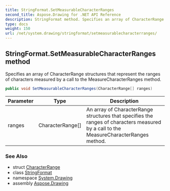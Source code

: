 ```yaml
---
title: StringFormat.SetMeasurableCharacterRanges
second_title: Aspose.Drawing for .NET API Reference
description: StringFormat method. Specifies an array of CharacterRange structures that represent the ranges of characters measured by a call to the MeasureCharacterRanges method
type: docs
weight: 150
url: /net/system.drawing/stringformat/setmeasurablecharacterranges/
---
```

## StringFormat.SetMeasurableCharacterRanges method

Specifies an array of CharacterRange structures that represent the ranges of characters measured by a call to the MeasureCharacterRanges method.

```csharp
public void SetMeasurableCharacterRanges(CharacterRange[] ranges)
```

| Parameter | Type | Description |
| --- | --- | --- |
| ranges | CharacterRange[] | An array of CharacterRange structures that specifies the ranges of characters measured by a call to the MeasureCharacterRanges method. |

### See Also

* struct [CharacterRange](../../characterrange/)
* class [StringFormat](../)
* namespace [System.Drawing](../../stringformat/)
* assembly [Aspose.Drawing](../../../)


